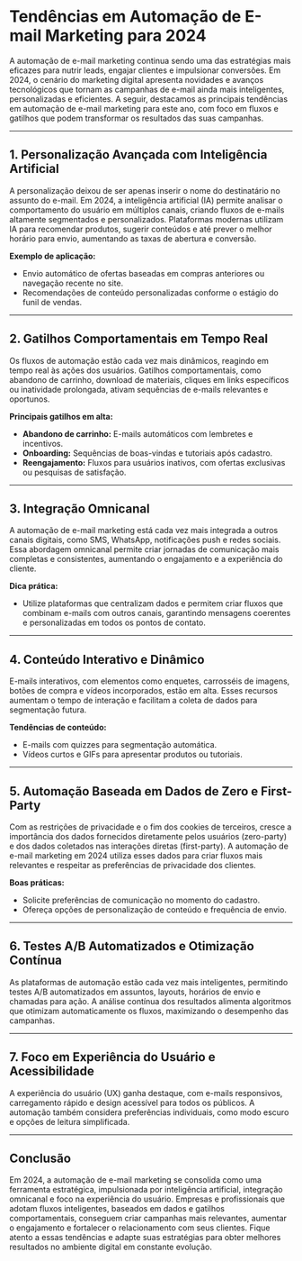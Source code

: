 # Tendências em Automação de E-mail Marketing para 2024

A automação de e-mail marketing continua sendo uma das estratégias mais eficazes para nutrir leads, engajar clientes e impulsionar conversões. Em 2024, o cenário do marketing digital apresenta novidades e avanços tecnológicos que tornam as campanhas de e-mail ainda mais inteligentes, personalizadas e eficientes. A seguir, destacamos as principais tendências em automação de e-mail marketing para este ano, com foco em fluxos e gatilhos que podem transformar os resultados das suas campanhas.

---

## 1. **Personalização Avançada com Inteligência Artificial**

A personalização deixou de ser apenas inserir o nome do destinatário no assunto do e-mail. Em 2024, a inteligência artificial (IA) permite analisar o comportamento do usuário em múltiplos canais, criando fluxos de e-mails altamente segmentados e personalizados. Plataformas modernas utilizam IA para recomendar produtos, sugerir conteúdos e até prever o melhor horário para envio, aumentando as taxas de abertura e conversão.

**Exemplo de aplicação:**  
- Envio automático de ofertas baseadas em compras anteriores ou navegação recente no site.
- Recomendações de conteúdo personalizadas conforme o estágio do funil de vendas.

---

## 2. **Gatilhos Comportamentais em Tempo Real**

Os fluxos de automação estão cada vez mais dinâmicos, reagindo em tempo real às ações dos usuários. Gatilhos comportamentais, como abandono de carrinho, download de materiais, cliques em links específicos ou inatividade prolongada, ativam sequências de e-mails relevantes e oportunos.

**Principais gatilhos em alta:**
- **Abandono de carrinho:** E-mails automáticos com lembretes e incentivos.
- **Onboarding:** Sequências de boas-vindas e tutoriais após cadastro.
- **Reengajamento:** Fluxos para usuários inativos, com ofertas exclusivas ou pesquisas de satisfação.

---

## 3. **Integração Omnicanal**

A automação de e-mail marketing está cada vez mais integrada a outros canais digitais, como SMS, WhatsApp, notificações push e redes sociais. Essa abordagem omnicanal permite criar jornadas de comunicação mais completas e consistentes, aumentando o engajamento e a experiência do cliente.

**Dica prática:**  
- Utilize plataformas que centralizam dados e permitem criar fluxos que combinam e-mails com outros canais, garantindo mensagens coerentes e personalizadas em todos os pontos de contato.

---

## 4. **Conteúdo Interativo e Dinâmico**

E-mails interativos, com elementos como enquetes, carrosséis de imagens, botões de compra e vídeos incorporados, estão em alta. Esses recursos aumentam o tempo de interação e facilitam a coleta de dados para segmentação futura.

**Tendências de conteúdo:**
- E-mails com quizzes para segmentação automática.
- Vídeos curtos e GIFs para apresentar produtos ou tutoriais.

---

## 5. **Automação Baseada em Dados de Zero e First-Party**

Com as restrições de privacidade e o fim dos cookies de terceiros, cresce a importância dos dados fornecidos diretamente pelos usuários (zero-party) e dos dados coletados nas interações diretas (first-party). A automação de e-mail marketing em 2024 utiliza esses dados para criar fluxos mais relevantes e respeitar as preferências de privacidade dos clientes.

**Boas práticas:**
- Solicite preferências de comunicação no momento do cadastro.
- Ofereça opções de personalização de conteúdo e frequência de envio.

---

## 6. **Testes A/B Automatizados e Otimização Contínua**

As plataformas de automação estão cada vez mais inteligentes, permitindo testes A/B automatizados em assuntos, layouts, horários de envio e chamadas para ação. A análise contínua dos resultados alimenta algoritmos que otimizam automaticamente os fluxos, maximizando o desempenho das campanhas.

---

## 7. **Foco em Experiência do Usuário e Acessibilidade**

A experiência do usuário (UX) ganha destaque, com e-mails responsivos, carregamento rápido e design acessível para todos os públicos. A automação também considera preferências individuais, como modo escuro e opções de leitura simplificada.

---

## **Conclusão**

Em 2024, a automação de e-mail marketing se consolida como uma ferramenta estratégica, impulsionada por inteligência artificial, integração omnicanal e foco na experiência do usuário. Empresas e profissionais que adotam fluxos inteligentes, baseados em dados e gatilhos comportamentais, conseguem criar campanhas mais relevantes, aumentar o engajamento e fortalecer o relacionamento com seus clientes. Fique atento a essas tendências e adapte suas estratégias para obter melhores resultados no ambiente digital em constante evolução.